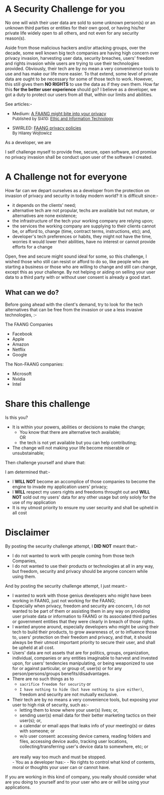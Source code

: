 # A Security Challenge for you
No one will wish their user data are sold to some unknown person(s) or an unknown third parties or entities for their own good, or having his/her private life widely open to all others, and not even for any security reason(s). 

Aside from those malicious hackers and/or attacking groups, over the decade, some well known big tech companies are having high concern over privacy invasion, harvesting user data, security breaches, users' freedom and rights invasion while users are trying to use their technologies provided. Obviously, their tech are by no mean a very conveninence tools to use and has make our life more easier. To that extend, some level of private data are ought to be necessary for some of those tech to work. However, this still gives them __NO RIGHTS__ to use the data as if they own them. How far this __for the better user experience__ should go? I believe as a developer, we got a duty to protect our users from all that, within our limits and abilities.

See articles:- 

- Medium: [A FAANG might bite into your privacy](https://medium.com/si-410-ethics-and-information-technology/a-faang-might-bite-into-your-privacy-dcd240defe1b) <br />
<span style="font-size:small">Published by SI410: [Ethic and Information Technology](https://medium.com/si-410-ethics-and-information-technology)</span>

- SWIRLED: [FAANG privacy policies](https://swirled.com/faang-privacy-policies/) <br />
<span style="font-size:small">By Hilarey Wojtowicz</span>

As a developer, we are 





I self challenge myself to provide free, secure, open software, and promise no privacy invasion shall be conduct upon user of the software I created.
# A Challenge not for everyone
How far can we depart ourselves as a developer from the protection on invasion of privacy and security in today modern world? It is difficult since:- 
- it depends on the clients' need;
- alternative tech are not propular, techs are available but not muture, or alternatives are none existence; 
- the infrastructure of the tech your working company are relying upon;
- the services the working company are supplying to their clients cannot be, or afford to, change (time, contract terms, instructions, etc); and,
- developer's tech preferences or habits, they might not have the time, worries it would lower their abilities, have no interest or cannot provide efforts for a change 

Open, free and secure might sound ideal for some, so this challenge, I wished those who still can resist or afford to do so, like people who are starting a business or those who are willing to change and still can change, except this as your challenge. By not helping or aiding on selling your user data to a third party with or without user consent is already a good start.

## What can we do? 

Before going ahead with the client's demand, try to look for the tech alternatives that can be free from the invasion or use a less invasive technologies, :-

The FAANG Companies
- Facebook
- Apple
- Amazon
- Netflix
- Google

The Non-FAANG companies:
- Microsoft 
- Nvidia
- Intel



# Share this challenge
Is this you?

- It is within your powers, abilities or decisions to make the change;
  - You know that there are alternative tech available;<br />
OR 
  - the tech is not yet available but you can help contributing;
- The change will not making your life become miserable or unsubstainable;

Then challenge yourself and share that:

I am determined that:-
- I __WILL NOT__ become an accomplice of those companies to become the engine to invade my application users' privacy;
- I __WILL__ respect my users rights and freedoms throught out and __WILL NOT__ sold out my users' data for any other usage but only sololy for the use of my application
- It is my utmost priority to ensure my user security and shall be upheld in all cost

# Disclaimer
By posting the security challenge attempt, I __DID NOT__ meant that:-
- I do not wanted to work with people coming from those tech Companies, 
- I do not wanted to use their products or technologies at all in any way, but freedom, security and privacy should be anyone concern while using them.

And by posting the security challenge attempt, I just meant:-
- I wanted to work with those genius developers who might have been working in FAANG, just not working for the FAANG;
- Especially when privacy, freedom and security are concern, I do not wanted to be part of them or assisting them in any way on providing user private data or information to FAANG or its associated third parties or government entities that they were clearly in breach of those rights. 
- I wanted anyone around, especially developers who might be using their tech to build their products, to grow awareness of, or to influence those to, users' protection on their freedom and privacy, and that, it should always be their utmost important priority to secure their user, and shall be upheld at all cost. 
- Users' data are not assets that are for politics, groups, organization, individual, companies or any entities imaginable to harvest and invested upon, for users' tendencies manipulating, or being weaponized to use for or against particular, or group of, user(s) or for any person/persons/groups benefits/disadvantages.
- There are no such things as to<br>
  - `sacrifice freedom for security` or
  - `I have nothing to hide (but have nothing to give either)`,<br>
  freedom and security are not mutually exclusive.
- Their tech are by no means a very convenience tools, but exposing your user to high risk of security, such as:-
  - letting them to know where your user(s) lives; or, 
  - sending user(s) email data for their better marketing tactics on their user(s); or, 
  - a calendar or email apps that leaks info of your meeting(s) or dates with someone; or
  - w/o user consent: accessing device camera, reading folders and files, accessing device audio, tracking user locations, collecting/transferring user's device data to somewhere, etc; or
  <br>
  are really way too much and must be stopped. <br>
  - You as a developer has:-
    - No rights to control what kind of contents, moral or thoughts your user can or cannot have. 

If you are working in this kind of company, you really should consider what are you doing to yourself and to your user who are or will be using your applications.